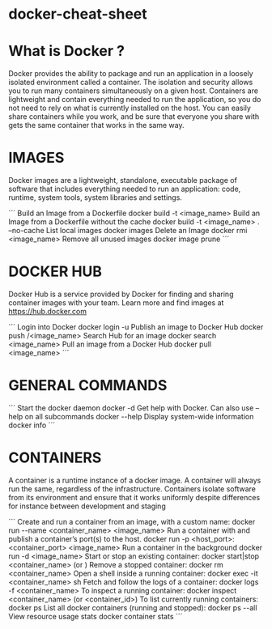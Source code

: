 # docker-cheat-sheet

# What is Docker ?
Docker provides the ability to package and run an application in a loosely isolated environment called a container.
The isolation and security allows you to run many containers simultaneously on a given host. Containers are
lightweight and contain everything needed to run the application, so you do not need to rely on what is currently
installed on the host. You can easily share containers while you work, and be sure that everyone you share with gets
the same container that works in the same way.


# IMAGES
Docker images are a lightweight, standalone, executable package
of software that includes everything needed to run an application:
code, runtime, system tools, system libraries and settings.

´´´
Build an Image from a Dockerfile
docker build -t <image_name>
Build an Image from a Dockerfile without the cache
docker build -t <image_name> . –no-cache
List local images
docker images
Delete an Image
docker rmi <image_name>
Remove all unused images
docker image prune 
´´´


# DOCKER HUB
Docker Hub is a service provided by Docker for finding and sharing
container images with your team. Learn more and find images
at https://hub.docker.com

´´´
Login into Docker
docker login -u <username>
Publish an image to Docker Hub
docker push <username>/<image_name>
Search Hub for an image
docker search <image_name>
Pull an image from a Docker Hub
docker pull <image_name>
´´´

# GENERAL COMMANDS

´´´
Start the docker daemon
docker -d
Get help with Docker. Can also use –help on all subcommands
docker --help
Display system-wide information
docker info
´´´


# CONTAINERS
A container is a runtime instance of a docker image. A container
will always run the same, regardless of the infrastructure.
Containers isolate software from its environment and ensure
that it works uniformly despite differences for instance between
development and staging

´´´
Create and run a container from an image, with a custom name:
docker run --name <container_name> <image_name>
Run a container with and publish a container’s port(s) to the host.
docker run -p <host_port>:<container_port> <image_name>
Run a container in the background
docker run -d <image_name>
Start or stop an existing container:
docker start|stop <container_name> (or <container-id>)
Remove a stopped container:
docker rm <container_name>
Open a shell inside a running container:
docker exec -it <container_name> sh
Fetch and follow the logs of a container:
docker logs -f <container_name>
To inspect a running container:
docker inspect <container_name> (or <container_id>)
To list currently running containers:
docker ps
List all docker containers (running and stopped):
docker ps --all
View resource usage stats
docker container stats
´´´

